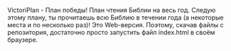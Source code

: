 VictoriPlan - План победы!
План чтения Библии на весь год. Следую этому плану, ты прочитаешь всю Библию в течении года (а некоторые места и по несколько раз)!
Это Web-версия. Поэтому, скачав файлы с репозитория, достаточно просто запустить файл index.html в своём браузере.
